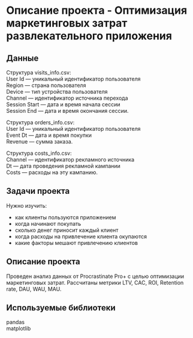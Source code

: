 # Описание проекта - Оптимизация маркетинговых затрат развлекательного приложения

## Данные

Структура visits_info.csv:  
User Id — уникальный идентификатор пользователя  
Region — страна пользователя  
Device — тип устройства пользователя  
Channel — идентификатор источника перехода  
Session Start — дата и время начала сессии  
Session End — дата и время окончания сессии.

Структура orders_info.csv:  
User Id — уникальный идентификатор пользователя  
Event Dt — дата и время покупки  
Revenue — сумма заказа.

Структура costs_info.csv:  
Channel — идентификатор рекламного источника  
Dt — дата проведения рекламной кампании  
Costs — расходы на эту кампанию.



## Задачи проекта
Нужно изучить:  
- как клиенты пользуются приложением
- когда начинают покупать
- сколько денег приносит каждый клиент
- когда расходы на привлечение клиента окупаются
- какие факторы мешают привлечению клиентов

## Описание проекта
Проведен анализ данных от Procrastinate Pro+ с целью оптимизации маркетинговых затрат.
Рассчитаны метрики LTV, CAC, ROI, Retention rate, DAU, WAU, MAU.


## Используемые библиотеки
pandas  
matplotlib